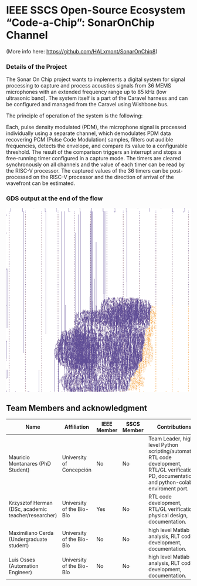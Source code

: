 # IEEE SSCS Open-Source Ecosystem “Code-a-Chip”: SonarOnChip Channel

(More info here: https://github.com/HALxmont/SonarOnChip8)


### Details of the Project
The Sonar On Chip project wants to implements a digital system for signal processing to capture and process acoustics signals from 36 MEMS microphones with an extended frequency range up to 85 kHz (low ultrasonic band). The system itself is a part of the Caravel harness and can be configured and managed from the Caravel using Wishbone bus.

The principle of operation of the system is the following:

Each, pulse density modulated (PDM), the microphone signal is processed individually using a separate channel, which demodulates PDM data recovering PCM (Pulse Code Modulation) samples, filters out audible frequencies, detects the envelope, and compare its value to a configurable threshold. The result of the comparison triggers an interrupt and stops a free-running timer configured in a capture mode. The timers are cleared synchronously on all channels and the value of each timer can be read by the RISC-V processor. The captured values of the 36 timers can be post-processed on the RISC-V processor and the direction of arrival of the wavefront can be estimated.


### GDS output at the end of the flow

<img src="images/GDS.png" width="800" height="500">

## Team Members and acknowledgment

| Name | Affiliation | IEEE Member | SSCS Member | Contributions |
| --- | --- | --- | --- | --- |
| Mauricio Montanares (PhD Student) | University of Concepción | No | No | Team Leader, high level Python scripting/automation, RTL code development, RTL/GL verification, PD, documentation and python-colab enviroment port. |
| Krzysztof Herman (DSc, academic teacher/researcher) | University of the Bío-Bío | Yes | No | RTL code development, RTL/GL verification, physical design, documentation. |
| Maximiliano Cerda (Undergraduate student) | University of the Bío-Bío | No | No | high level Matlab analysis, RLT code development, documentation. |
| Luis Osses (Automation Engineer) | University of the Bío-Bío | No | No | high level Matlab analysis, RLT code development, documentation. |

